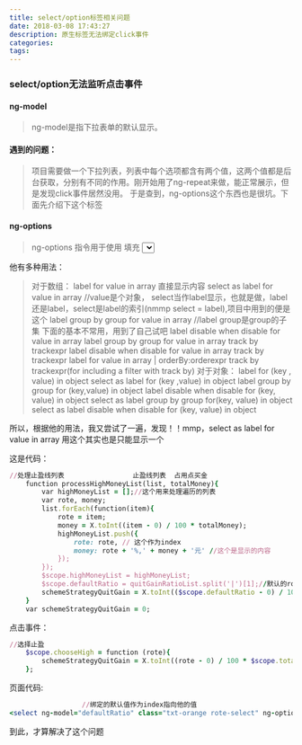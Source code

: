 ```yaml
---
title: select/option标签相关问题
date: 2018-03-08 17:43:27
description: 原生标签无法绑定click事件
categories:
tags:
---
```


### select/option无法监听点击事件
#### ng-model
> ng-model是指下拉表单的默认显示。

#### 遇到的问题：
> 项目需要做一个下拉列表，列表中每个选项都含有两个值，这两个值都是后台获取，分别有不同的作用。刚开始用了ng-repeat来做，能正常展示，但是发现click事件居然没用。
于是查到，ng-options这个东西也是很坑。下面先介绍下这个标签

#### ng-options
> ng-options 指令用于使用 <options> 填充 <select> 元素的选项，当select中一个选项被选择，该选项将会被绑定到ng-model。也就是这里也是双向绑定的

他有多种用法：
> 对于数组：
   label for value in array 直接显示内容
   select as label for value in array   //value是个对象， select当作label显示，也就是做，label还是label，select是label的索引(nmmp select = label),项目中用到的便是这个
   label group by group for value in array //label group是group的子集  下面的基本不常用，用到了自己试吧
   label disable when disable for value in array
   label group by group for value in array track by trackexpr
   label disable when disable for value in array track by trackexpr
   label for value in array | orderBy:orderexpr track by trackexpr(for including a filter with track by)
  对于对象：
   label for (key , value) in object
   select as label for (key ,value) in object
   label group by group for (key,value) in object
   label disable when disable for (key, value) in object
   select as label group by group for(key, value) in object
   select as label disable when disable for (key, value) in object

所以，根据他的用法，我又尝试了一遍，发现！！mmp，select as label for value in array 用这个其实也是只能显示一个

这是代码：
```ruby
//处理止盈线列表                 止盈线列表  占用点买金
    function processHighMoneyList(list, totalMoney){
        var highMoneyList = [];//这个用来处理遍历的列表
        var rote, money;
        list.forEach(function(item){
            rote = item;
            money = X.toInt((item - 0) / 100 * totalMoney);
            highMoneyList.push({
                rote: rote, // 这个作为index
                money: rote + '%,' + money + '元' //这个是显示的内容
            });
        });
        $scope.highMoneyList = highMoneyList;
        $scope.defaultRatio = quitGainRatioList.split('|')[1];//默认的rote
        schemeStrategyQuitGain = X.toInt(($scope.defaultRatio - 0) / 100 * $scope.totalStockMoney);//这个是用来处理默认显示的金额的
    }
    var schemeStrategyQuitGain = 0;
```
点击事件：
```ruby
//选择止盈
    $scope.chooseHigh = function (rote){
        schemeStrategyQuitGain = X.toInt((rote - 0) / 100 * $scope.totalStockMoney);
    };
```
页面代码:
```ruby
                  //绑定的默认值作为index指向他的值                               index       value                                          事件              双向绑定的变量
<select ng-model="defaultRatio" class="txt-orange rote-select" ng-options="item.rote as item.money for item in highMoneyList" ng-change="chooseHigh(defaultRatio)"></select>
```

到此，才算解决了这个问题
